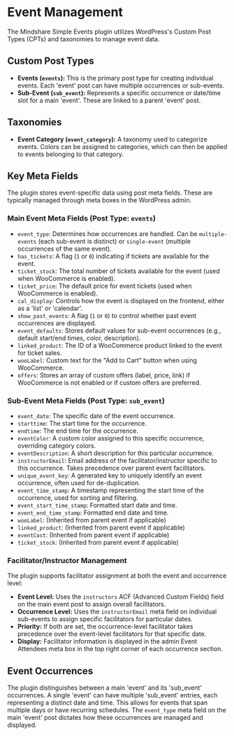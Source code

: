 # Event Management

The Mindshare Simple Events plugin utilizes WordPress's Custom Post Types (CPTs) and taxonomies to manage event data.

## Custom Post Types

- **Events (`events`):** This is the primary post type for creating individual events. Each 'event' post can have multiple occurrences or sub-events.
- **Sub-Event (`sub_event`):** Represents a specific occurrence or date/time slot for a main 'event'. These are linked to a parent 'event' post.

## Taxonomies

- **Event Category (`event_category`):** A taxonomy used to categorize events. Colors can be assigned to categories, which can then be applied to events belonging to that category.

## Key Meta Fields

The plugin stores event-specific data using post meta fields. These are typically managed through meta boxes in the WordPress admin.

### Main Event Meta Fields (Post Type: `events`)

- `event_type`: Determines how occurrences are handled. Can be `multiple-events` (each sub-event is distinct) or `single-event` (multiple occurrences of the same event).
- `has_tickets`: A flag (`1` or `0`) indicating if tickets are available for the event.
- `ticket_stock`: The total number of tickets available for the event (used when WooCommerce is enabled).
- `ticket_price`: The default price for event tickets (used when WooCommerce is enabled).
- `cal_display`: Controls how the event is displayed on the frontend, either as a 'list' or 'calendar'.
- `show_past_events`: A flag (`1` or `0`) to control whether past event occurrences are displayed.
- `event_defaults`: Stores default values for sub-event occurrences (e.g., default start/end times, color, description).
- `linked_product`: The ID of a WooCommerce product linked to the event for ticket sales.
- `wooLabel`: Custom text for the "Add to Cart" button when using WooCommerce.
- `offers`: Stores an array of custom offers (label, price, link) if WooCommerce is not enabled or if custom offers are preferred.

### Sub-Event Meta Fields (Post Type: `sub_event`)

- `event_date`: The specific date of the event occurrence.
- `starttime`: The start time for the occurrence.
- `endtime`: The end time for the occurrence.
- `eventColor`: A custom color assigned to this specific occurrence, overriding category colors.
- `eventDescription`: A short description for this particular occurrence.
- `instructorEmail`: Email address of the facilitator/instructor specific to this occurrence. Takes precedence over parent event facilitators.
- `unique_event_key`: A generated key to uniquely identify an event occurrence, often used for de-duplication.
- `event_time_stamp`: A timestamp representing the start time of the occurrence, used for sorting and filtering.
- `event_start_time_stamp`: Formatted start date and time.
- `event_end_time_stamp`: Formatted end date and time.
- `wooLabel`: (Inherited from parent event if applicable)
- `linked_product`: (Inherited from parent event if applicable)
- `eventCost`: (Inherited from parent event if applicable)
- `ticket_stock`: (Inherited from parent event if applicable)

### Facilitator/Instructor Management

The plugin supports facilitator assignment at both the event and occurrence level:

- **Event Level:** Uses the `instructors` ACF (Advanced Custom Fields) field on the main event post to assign overall facilitators.
- **Occurrence Level:** Uses the `instructorEmail` meta field on individual sub-events to assign specific facilitators for particular dates.
- **Priority:** If both are set, the occurrence-level facilitator takes precedence over the event-level facilitators for that specific date.
- **Display:** Facilitator information is displayed in the admin Event Attendees meta box in the top right corner of each occurrence section.

## Event Occurrences

The plugin distinguishes between a main 'event' and its 'sub_event' occurrences. A single 'event' can have multiple 'sub_event' entries, each representing a distinct date and time. This allows for events that span multiple days or have recurring schedules. The `event_type` meta field on the main 'event' post dictates how these occurrences are managed and displayed.
